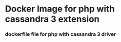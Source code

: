 # Docker Image for php with cassandra 3 extension

### dockerfile file for php with cassandra 3 driver
